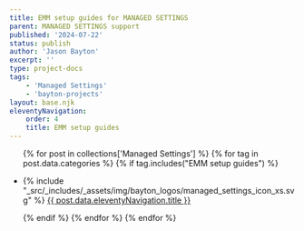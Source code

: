 ```yaml
---
title: EMM setup guides for MANAGED SETTINGS
parent: MANAGED SETTINGS support
published: '2024-07-22'
status: publish
author: 'Jason Bayton'
excerpt: ''
type: project-docs
tags: 
    - 'Managed Settings'
    - 'bayton-projects'
layout: base.njk
eleventyNavigation: 
    order: 4
    title: EMM setup guides
---
```


<div class="support-list">
  <ul>

  {% for post in collections['Managed Settings'] %}
  {% for tag in post.data.categories %}
  {% if tag.includes("EMM setup guides") %}

  <li>{% include "_src/_includes/_assets/img/bayton_logos/managed_settings_icon_xs.svg" %} <a href="{{ post.url | url }}">{{ post.data.eleventyNavigation.title }}</a></li>

  {% endif %}
  {% endfor %}
  {% endfor %}

  </ul>
</div>
